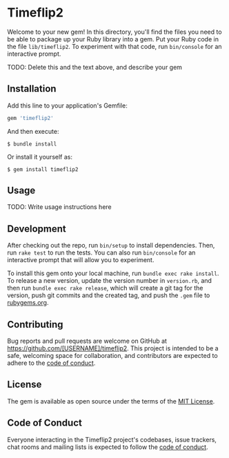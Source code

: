 # Timeflip2

Welcome to your new gem! In this directory, you'll find the files you need to be able to package up your Ruby library into a gem. Put your Ruby code in the file `lib/timeflip2`. To experiment with that code, run `bin/console` for an interactive prompt.

TODO: Delete this and the text above, and describe your gem

## Installation

Add this line to your application's Gemfile:

```ruby
gem 'timeflip2'
```

And then execute:

    $ bundle install

Or install it yourself as:

    $ gem install timeflip2

## Usage

TODO: Write usage instructions here

## Development

After checking out the repo, run `bin/setup` to install dependencies. Then, run `rake test` to run the tests. You can also run `bin/console` for an interactive prompt that will allow you to experiment.

To install this gem onto your local machine, run `bundle exec rake install`. To release a new version, update the version number in `version.rb`, and then run `bundle exec rake release`, which will create a git tag for the version, push git commits and the created tag, and push the `.gem` file to [rubygems.org](https://rubygems.org).

## Contributing

Bug reports and pull requests are welcome on GitHub at https://github.com/[USERNAME]/timeflip2. This project is intended to be a safe, welcoming space for collaboration, and contributors are expected to adhere to the [code of conduct](https://github.com/[USERNAME]/timeflip2/blob/master/CODE_OF_CONDUCT.md).

## License

The gem is available as open source under the terms of the [MIT License](https://opensource.org/licenses/MIT).

## Code of Conduct

Everyone interacting in the Timeflip2 project's codebases, issue trackers, chat rooms and mailing lists is expected to follow the [code of conduct](https://github.com/[USERNAME]/timeflip2/blob/master/CODE_OF_CONDUCT.md).
